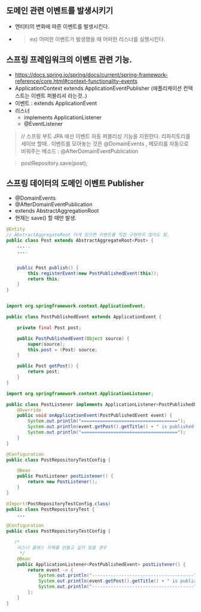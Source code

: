 
## 도메인 관련 이벤트를 발생시키기
 - 엔티티의 변화에 따른 이벤트를 발생시킨다.
 - > ex) 어떠한 이벤트가 발생했을 때 어떠한 리스너를 실행시킨다.

## 스프링 프레임워크의 이벤트 관련 기능.
- https://docs.spring.io/spring/docs/current/spring-framework-reference/core.html#context-functionality-events
- ApplicationContext extends ApplicationEventPublisher (애플리케이션 컨텍스트는 이벤트 퍼블리셔 라는것..)
- 이벤트 : extends ApplicationEvent
- 리스너
  - implements ApplicationListener<E Extends ApplicationEvent>
  - @EventListener
  
> // 스프링 부트 JPA 에선 이벤트 자동 퍼블리싱 기능을 지원한다. 리파지토리를 세이브 할때.. 
이벤트를 모아놓는 것은 @DomainEvents , 메모리를 자동으로 비워주는 메소드 : @AfterDomainEventPublication

> postRepository.save(post);

## 스프링 데이터의 도메인 이벤트 Publisher
 - @DomainEvents
 - @AfterDomainEventPublication
 - extends AbstractAggregationRoot<E>
 - 현재는 save() 할 때만 발생.

```java
@Entity
// AbstractAggregateRoot 이게 있으면 이벤트를 직접 구현하지 않아도 됨.
public class Post extends AbstractAggregateRoot<Post> {
    .....
    ....


    public Post publish() {
        this.registerEvent(new PostPublishedEvent(this));
        return this;
    }
}
```

```java

import org.springframework.context.ApplicationEvent;

public class PostPublishedEvent extends ApplicationEvent {

    private final Post post;

    public PostPublishedEvent(Object source) {
        super(source);
        this.post = (Post) source;
    }

    public Post getPost() {
        return post;
    }
}

```

```java
import org.springframework.context.ApplicationListener;

public class PostListener implements ApplicationListener<PostPublishedEvent> {
    @Override
    public void onApplicationEvent(PostPublishedEvent event) {
        System.out.println("====================================");
        System.out.println(event.getPost().getTitle() + " is published !!");
        System.out.println("====================================");
    }
}

```
```java
@Configuration
public class PostRepositoryTestConfig {

    @Bean
    public PostListener postListener() {
        return new PostListener();
    }
}
```

```java
@Import(PostRepositoryTestConfig.class)
public class PostRepositoryTest {
    ...
```

```java
@Configuration
public class PostRepositoryTestConfig {

   /*
    리스너 클래스 자체를 만들고 싶지 않을 경우
     */
    @Bean
    public ApplicationListener<PostPublishedEvent> postListener() {
        return event -> {
            System.out.println("--------------------------------------");
            System.out.println(event.getPost().getTitle() + " is published !!");
            System.out.println("--------------------------------------");
        };
    }
}
```